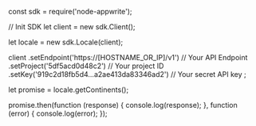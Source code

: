 const sdk = require('node-appwrite');

// Init SDK
let client = new sdk.Client();

let locale = new sdk.Locale(client);

client
    .setEndpoint('https://[HOSTNAME_OR_IP]/v1') // Your API Endpoint
    .setProject('5df5acd0d48c2') // Your project ID
    .setKey('919c2d18fb5d4...a2ae413da83346ad2') // Your secret API key
;

let promise = locale.getContinents();

promise.then(function (response) {
    console.log(response);
}, function (error) {
    console.log(error);
});